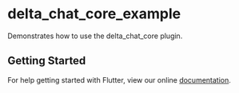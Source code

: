 # delta_chat_core_example

Demonstrates how to use the delta_chat_core plugin.

## Getting Started

For help getting started with Flutter, view our online
[documentation](https://flutter.io/).
